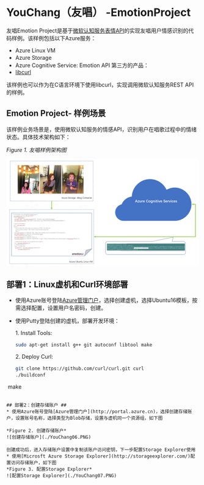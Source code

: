 # YouChang（友唱） -EmotionProject

友唱Emotion Project是基于[微软认知服务表情API](https://www.microsoft.com/cognitive-services/en-us/emotion-api)的实现友唱用户情感识别的代码样例。该样例包括以下Azure服务：
- Azure Linux VM
- Azure Storage　
- Azure Cognitive Service: Emotion API
第三方的产品：
- [libcurl](https://curl.haxx.se/libcurl/c/libcurl.html)

该样例也可以作为在C语言环境下使用libcurl，实现调用微软认知服务REST API的样例。

## Emotion Project- 样例场景 ##

该样例业务场景是，使用微软认知服务的情感API，识别用户在唱歌过程中的情绪状态。具体技术架构如下：

*Figure 1. 友唱样例架构图*

![youchang Emotion Project Architecture](./YouChang01.PNG)


## 部署1：Linux虚机和Curl环境部署 ##

* 使用Azure账号登陆[Azure管理门户](http://portal.azure.cn)，选择创建虚机，选择Ubuntu16模板，按需选择配置，设置用户名密码，创建。
* 使用Putty登陆创建的虚机，部署开发环境：

  1\.  Install Tools: 
 
  ```bash
  sudo apt-get install g++ git autoconf libtool make
  ```
  2\. Deploy Curl:
  ```bash
  git clone https://github.com/curl/curl.git curl
  ./buildconf
  make
  ```
 
## 部署2：创建存储账户 ##
* 使用Azure账号登陆[Azure管理门户](http://portal.azure.cn)，选择创建存储账户，设置账号名称，选择类型为Blob存储，设置与虚机同一个资源组，如下图

*Figure 2. 创建存储账户*
![创建存储账户](./YouChang06.PNG)

创建成功后，进入存储账户设置中复制该账户访问密钥，下一步配置Storage Explorer使用
* 使用[Microsft Azure Storage Explorer](http://storageexplorer.com/)配置访问存储账户，如下图
*Figure 3. 配置Storage Explorer*
![配置Storage Explorer](./YouChang07.PNG)
